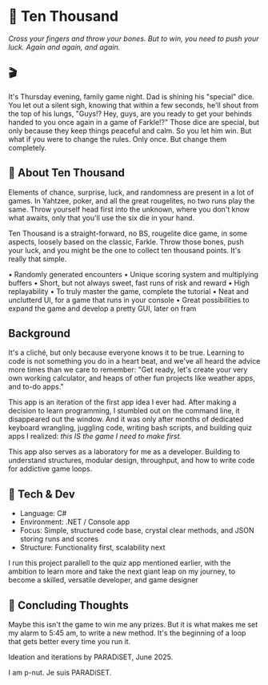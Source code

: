 # 🔮 Ten Thousand
*Cross your fingers and throw your bones. But to win, you need to push your luck. Again and again, and again.*

## 🎬
It's Thursday evening, family game night. Dad is shining his "special" dice. You let out a silent sigh, knowing that within a few seconds, he'll shout from the top of his lungs, "Guys!? Hey, guys, are you ready to get your behinds handed to you once again in a game of Farkle!?" Those dice are special, but only because they keep things peaceful and calm. So you let him win. But what if you were to change the rules. Only once. But change them completely.

## 🎲 About Ten Thousand
Elements of chance, surprise, luck, and randomness are present in a lot of games. In Yahtzee, poker, and all the great rougelites, no two runs play the same. Throw yourself head first into the unknown, where you don't know what awaits, only that you'll use the six die in your hand. 

Ten Thousand is a straight-forward, no BS, rougelite dice game, in some aspects, loosely based on the classic, Farkle. Throw those bones, push your luck, and you might be the one to collect ten thousand points. It's really that simple.

• Randomly generated encounters
• Unique scoring system and multiplying buffers
• Short, but not always sweet, fast runs of risk and reward
• High replayability
• To truly master the game, complete the tutorial
• Neat and unclutterd UI, for a game that runs in your console
• Great possibilities to expand the game and develop a pretty GUI, later on fram

## Background
It's a cliché, but only because everyone knows it to be true. Learning to code is not something you do in a heart beat, 
and we've all heard the advice more times than we care to remember: "Get ready, let's create your very own working calculator, 
and heaps of other fun projects like weather apps, and to-do apps." 

This app is an iteration of the first app idea I ever had. After making a decision to learn programming, I stumbled out on the command line,
it disappeared out the window. And it was only after months of dedicated keyboard wrangling, juggling code, 
writing bash scripts, and building quiz apps I realized: *this IS the game I need to make first.*

This app also serves as a laboratory for me as a developer. 
Building to understand structures, modular design, throughput, 
and how to write code for addictive game loops.

## 🔧 Tech & Dev
- Language: C#
- Environment: .NET / Console app
- Focus: Simple, structured code base, crystal clear methods, and JSON storing runs and scores
- Structure: Functionality first, scalability next

I run this project parallell to the quiz app mentioned earlier, with the ambition to learn more and take the next giant leap on my journey, to become a skilled, versatile developer, and game designer

## 🏁 Concluding Thoughts
Maybe this isn't the game to win me any prizes. But it is what makes me set my alarm to 5:45 am, to write a new method. It's the beginning of a loop that gets better every time you run it.

Ideation and iterations by PARADiSET, June 2025.


I am p-nut. Je suis PARADiSET.
